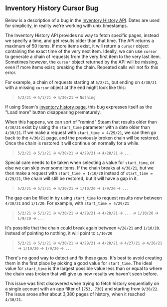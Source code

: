 ## Inventory History Cursor Bug

Below is a description of a bug in the [Inventory History API](https://steamcommunity.com/my/inventoryhistory/?ajax=1).  Dates are used for simplicity, in reality we're working with unix timestamps.

The Inventory History API provides no way to fetch specific pages, instead we specify a time, and get results older than that time. The API returns a maximum of 50 items.  If more items exist, it will return a `cursor` object containing the exact time of the very next item.  Ideally, we can use `cursor` to generate a chain of requests from the very first item to the very last item.  Sometimes however, the `cursor` object returned by the API will be missing, even if more items exist; breaking the chain.  Repeated calls will not fix this error.

For example, a chain of requests starting at `5/2/21`, but ending on `4/30/21` with a missing `cursor` object at the end might look like this:

> `5/2/21` &rarr; `5/1/21` &rarr; `4/30/21` &rarr; `Nothing`

If using Steam's [inventory history page](https://steamcommunity.com/my/inventoryhistory/), this bug expresses itself as the "Load more" button disappearing prematurely.

When this happens, we can sort of "remind" Steam that results older than `4/30/21` exist by using the `start_time` parameter with a date older than `4/30/21`.  If we make a request with `start_time = 4/29/21`, we can then go back to the `4/30/21` page, and the previously broken chain will be restored. Once the chain is restored it will continue on normally for a while.

> `5/2/21` &rarr; `5/1/21` &rarr; `4/30/21` &rarr; `4/29/21` &rarr; `4/28/21` &rarr; `...`

Special care needs to be taken when selecting a value for `start_time`, or else we can skip over some items.  If the chain breaks at `4/30/21`, but we then make a request with `start_time = 1/10/20` instead of `start_time = 4/29/21`, the chain will still be restored, but it will have a gap in it.

> `5/2/21` &rarr; `5/1/21` &rarr; `4/30/21` &rarr; `1/10/20` &rarr; `1/9/20` &rarr; `...`

The gap can be filled in by using `start_time` to request results now between `4/30/21` and `1/1/20`.  For example, with `start_time = 4/29/21`

> `5/2/21` &rarr; `5/1/21` &rarr; `4/30/21` &rarr; `4/29/21` &rarr; `4/28/21` &rarr; `...` &rarr; `1/10/20` &rarr; `1/9/20` &rarr; `...`

It's possible that the chain could break again between `4/28/21` and `1/10/20`.  Instead of pointing to nothing, it will point to `1/10/20`

> `5/2/21` &rarr; `5/1/21` &rarr; `4/30/21` &rarr; `4/29/21` &rarr; `4/28/21` &rarr; `4/27/21` &rarr; `4/26/21` &rarr; `1/10/20` &rarr; `1/9/20` &rarr; `...`

There's no good way to detect and fix these gaps.  It's best to avoid creating them in the first place by picking a good value for `start_time`.  The ideal value for `start_time` is the largest possible value less than or equal to where the chain was broken that will give us new results we haven't seen before.

This issue was first discovered when trying to fetch history sequentially on a single account with an app filter of `[753, 730]` and starting from `9/30/22`.  The issue arose after about 3,380 pages of history, when it reached `4/30/21`.
